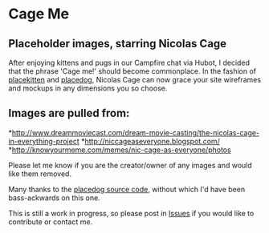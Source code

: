 Cage Me
=======
Placeholder images, starring Nicolas Cage
-----------------------------------------

After enjoying kittens and pugs in our Campfire chat via Hubot, I decided that the phrase 'Cage me!' should become commonplace.  In the fashion of [placekitten](http://placekitten.com/) and [placedog](http://placedog.com/), Nicolas Cage can now grace your site wireframes and mockups in any dimensions you so choose.

Images are pulled from:
-----------------------
*http://www.dreammoviecast.com/dream-movie-casting/the-nicolas-cage-in-everything-project
*http://niccageaseveryone.blogspot.com/
*http://knowyourmeme.com/memes/nic-cage-as-everyone/photos

Please let me know if you are the creator/owner of any images and would like them removed.

Many thanks to the [placedog source code](https://github.com/JGaudette/PlaceDog), without which I'd have been bass-ackwards on this one.

This is still a work in progress, so please post in [Issues](https://github.com/jacobaweiss/CageMe/issues) if you would like to contribute or contact me.